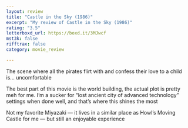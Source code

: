 ```yaml
---
layout: review
title: "Castle in the Sky (1986)"
excerpt: "My review of Castle in the Sky (1986)"
rating: "3.5"
letterboxd_url: https://boxd.it/3MJwcf
mst3k: false
rifftrax: false
category: movie_review

---
```


The scene where all the pirates flirt with and confess their love to a child is… uncomfortable

The best part of this movie is the world building, the actual plot is pretty meh for me. I’m a sucker for “lost ancient city of advanced technology” settings when done well, and that’s where this shines the most

Not my favorite Miyazaki — it lives in a similar place as Howl’s Moving Castle for me — but still an enjoyable experience